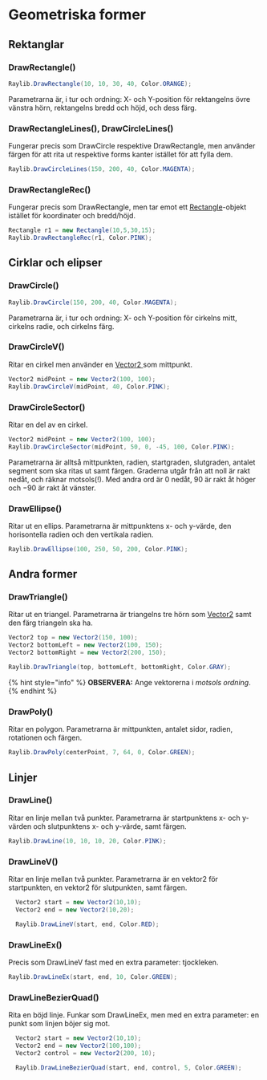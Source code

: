 # Geometriska former

## Rektanglar

### DrawRectangle()

```csharp
Raylib.DrawRectangle(10, 10, 30, 40, Color.ORANGE);
```

Parametrarna är, i tur och ordning: X- och Y-position för rektangelns övre vänstra hörn, rektangelns bredd och höjd, och dess färg.

### DrawRectangleLines(), DrawCircleLines()

Fungerar precis som DrawCircle respektive DrawRectangle, men använder färgen för att rita ut respektive forms kanter istället för att fylla dem.

```csharp
Raylib.DrawCircleLines(150, 200, 40, Color.MAGENTA);
```

### DrawRectangleRec()

Fungerar precis som DrawRectangle, men tar emot ett [Rectangle](rectangle.md)-objekt istället för koordinater och bredd/höjd.

```csharp
Rectangle r1 = new Rectangle(10,5,30,15);
Raylib.DrawRectangleRec(r1, Color.PINK);
```

## Cirklar och elipser

### DrawCircle()

```csharp
Raylib.DrawCircle(150, 200, 40, Color.MAGENTA);
```

Parametrarna är, i tur och ordning: X- och Y-position för cirkelns mitt, cirkelns radie, och cirkelns färg.

### DrawCircleV()

Ritar en cirkel men använder en [Vector2 ](../../grundlaeggande/vektorer-numerics.md#vector2)som mittpunkt.

```csharp
Vector2 midPoint = new Vector2(100, 100);
Raylib.DrawCircleV(midPoint, 40, Color.PINK);
```

### DrawCircleSector()

Ritar en del av en cirkel.

```csharp
Vector2 midPoint = new Vector2(100, 100);
Raylib.DrawCircleSector(midPoint, 50, 0, -45, 100, Color.PINK);
```

Parametrarna är alltså mittpunkten, radien, startgraden, slutgraden, antalet segment som ska ritas ut samt färgen. Graderna utgår från att noll är rakt nedåt, och räknar motsols(!). Med andra ord är 0 nedåt, 90 är rakt åt höger och −90 är rakt åt vänster.

### DrawEllipse()

Ritar ut en ellips. Parametrarna är mittpunktens x- och y-värde, den horisontella radien och den vertikala radien.

```csharp
Raylib.DrawEllipse(100, 250, 50, 200, Color.PINK);
```

## Andra former

### DrawTriangle()

Ritar ut en triangel. Parametrarna är triangelns tre hörn som [Vector2](../../grundlaeggande/vektorer-numerics.md#vector2) samt den färg triangeln ska ha.

```csharp
Vector2 top = new Vector2(150, 100);
Vector2 bottomLeft = new Vector2(100, 150);
Vector2 bottomRight = new Vector2(200, 150);

Raylib.DrawTriangle(top, bottomLeft, bottomRight, Color.GRAY);
```

{% hint style="info" %}
**OBSERVERA:** Ange vektorerna i _motsols ordning_.
{% endhint %}

### DrawPoly()

Ritar en polygon. Parametrarna är mittpunkten, antalet sidor, radien, rotationen och färgen.

```csharp
Raylib.DrawPoly(centerPoint, 7, 64, 0, Color.GREEN);
```

## Linjer

### DrawLine()

Ritar en linje mellan två punkter. Parametrarna är startpunktens x- och y-värden och slutpunktens x- och y-värde, samt färgen.

```csharp
Raylib.DrawLine(10, 10, 10, 20, Color.PINK);
```

### DrawLineV()

Ritar en linje mellan två punkter. Parametrarna är en vektor2 för startpunkten, en vektor2 för slutpunkten, samt färgen.

```csharp
  Vector2 start = new Vector2(10,10);
  Vector2 end = new Vector2(10,20);

  Raylib.DrawLineV(start, end, Color.RED);
```

### DrawLineEx()

Precis som DrawLineV fast med en extra parameter: tjockleken.

```csharp
Raylib.DrawLineEx(start, end, 10, Color.GREEN);
```

### DrawLineBezierQuad()

Rita en böjd linje. Funkar som DrawLineEx, men med en extra parameter: en punkt som linjen böjer sig mot.

```csharp
  Vector2 start = new Vector2(10,10);
  Vector2 end = new Vector2(100,100);
  Vector2 control = new Vector2(200, 10);

  Raylib.DrawLineBezierQuad(start, end, control, 5, Color.GREEN);
```

